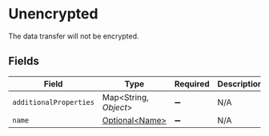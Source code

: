 # Unencrypted

The data transfer will not be encrypted.


## Fields

| Field                                          | Type                                           | Required                                       | Description                                    |
| ---------------------------------------------- | ---------------------------------------------- | ---------------------------------------------- | ---------------------------------------------- |
| `additionalProperties`                         | Map\<String, *Object*>                         | :heavy_minus_sign:                             | N/A                                            |
| `name`                                         | [Optional\<Name>](../../models/shared/Name.md) | :heavy_minus_sign:                             | N/A                                            |